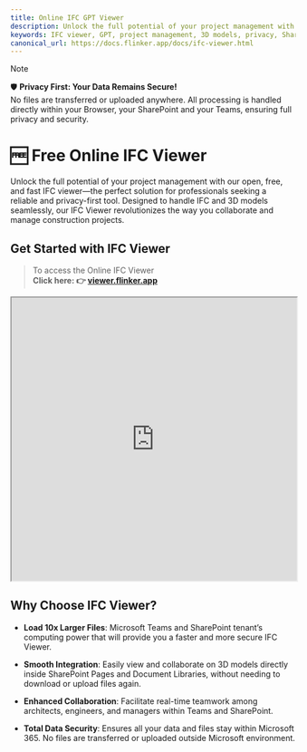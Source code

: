 ```yaml
---
title: Online IFC GPT Viewer
description: Unlock the full potential of your project management with our open, free, and fast IFC viewer—the perfect solution for professionals seeking a reliable and privacy-first tool.
keywords: IFC viewer, GPT, project management, 3D models, privacy, SharePoint, Microsoft Teams
canonical_url: https://docs.flinker.app/docs/ifc-viewer.html
---
```

> [!NOTE]
> 🛡️ **Privacy First: Your Data Remains Secure!**<br>
> No files are transferred or uploaded anywhere. All processing is handled directly within your Browser, your SharePoint and your Teams, ensuring full privacy and security.

# 🆓 Free Online IFC Viewer

Unlock the full potential of your project management with our open, free, and fast IFC viewer—the perfect solution for professionals seeking a reliable and privacy-first tool. Designed to handle IFC and 3D models seamlessly, our IFC Viewer revolutionizes the way you collaborate and manage construction projects.

## Get Started with IFC Viewer

>To access the Online IFC Viewer<br> **Click here: 👉 [viewer.flinker.app](https://viewer.flinker.app/)**

<iframe src="https://viewer.flinker.app/" width="100%" height="500px"></iframe>

## Why Choose IFC Viewer? <br>

- **Load 10x Larger Files**:
  Microsoft Teams and SharePoint tenant’s computing power that will provide you a faster and more secure IFC Viewer. <br> 

- **Smooth Integration**:
Easily view and collaborate on 3D models directly inside SharePoint Pages and Document Libraries, without needing to download or upload files again. <br> 

- **Enhanced Collaboration**: Facilitate real-time teamwork among architects, engineers, and managers within Teams and SharePoint. <br> 

- **Total Data Security**: Ensures all your data and files stay within Microsoft 365. No files are transferred or uploaded outside Microsoft environment. 
